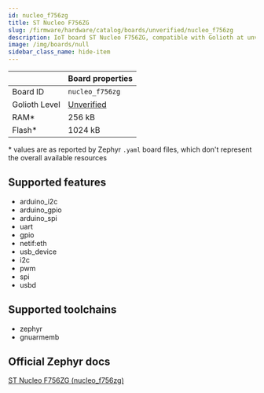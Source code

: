 ```yaml
---
id: nucleo_f756zg
title: ST Nucleo F756ZG
slug: /firmware/hardware/catalog/boards/unverified/nucleo_f756zg
description: IoT board ST Nucleo F756ZG, compatible with Golioth at unverified level.
image: /img/boards/null
sidebar_class_name: hide-item
---
```


[//]: # (This is an auto-generated file, do not edit! Changes to it will be lost upon re-generation)



|                | Board properties     |
| -------------  | -------------------- |
| Board ID       | `nucleo_f756zg` |
| Golioth Level  | [Unverified](/firmware/hardware#unverified-boards) |
| RAM*           | 256 kB |
| Flash*         | 1024 kB |

\* values are as reported by Zephyr `.yaml` board files, which don't represent the overall available resources



## Supported features

* arduino_i2c
* arduino_gpio
* arduino_spi
* uart
* gpio
* netif:eth
* usb_device
* i2c
* pwm
* spi
* usbd

## Supported toolchains

* zephyr
* gnuarmemb

## Official Zephyr docs

[ST Nucleo F756ZG (nucleo_f756zg)](https://docs.zephyrproject.org/latest/boards/st/nucleo_f756zg/doc/index.html)
